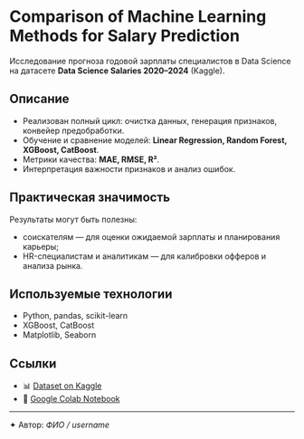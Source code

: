 # Comparison of Machine Learning Methods for Salary Prediction

Исследование прогноза годовой зарплаты специалистов в Data Science на датасете **Data Science Salaries 2020–2024** (Kaggle).  

## Описание
- Реализован полный цикл: очистка данных, генерация признаков, конвейер предобработки.  
- Обучение и сравнение моделей: **Linear Regression, Random Forest, XGBoost, CatBoost**.  
- Метрики качества: **MAE, RMSE, R²**.  
- Интерпретация важности признаков и анализ ошибок.  

## Практическая значимость
Результаты могут быть полезны:  
- соискателям — для оценки ожидаемой зарплаты и планирования карьеры;  
- HR-специалистам и аналитикам — для калибровки офферов и анализа рынка.  

## Используемые технологии
- Python, pandas, scikit-learn  
- XGBoost, CatBoost  
- Matplotlib, Seaborn  

## Ссылки
- 📊 [Dataset on Kaggle](https://www.kaggle.com/datasets/sazidthe1/data-science-salaries/data)  
- 📓 [Google Colab Notebook](https://colab.research.google.com/drive/1csPL-XPUWLH1kDsGgIM38rh48qBM3w3i?usp=sharing)  

---

✦ Автор: *ФИО / username*  

